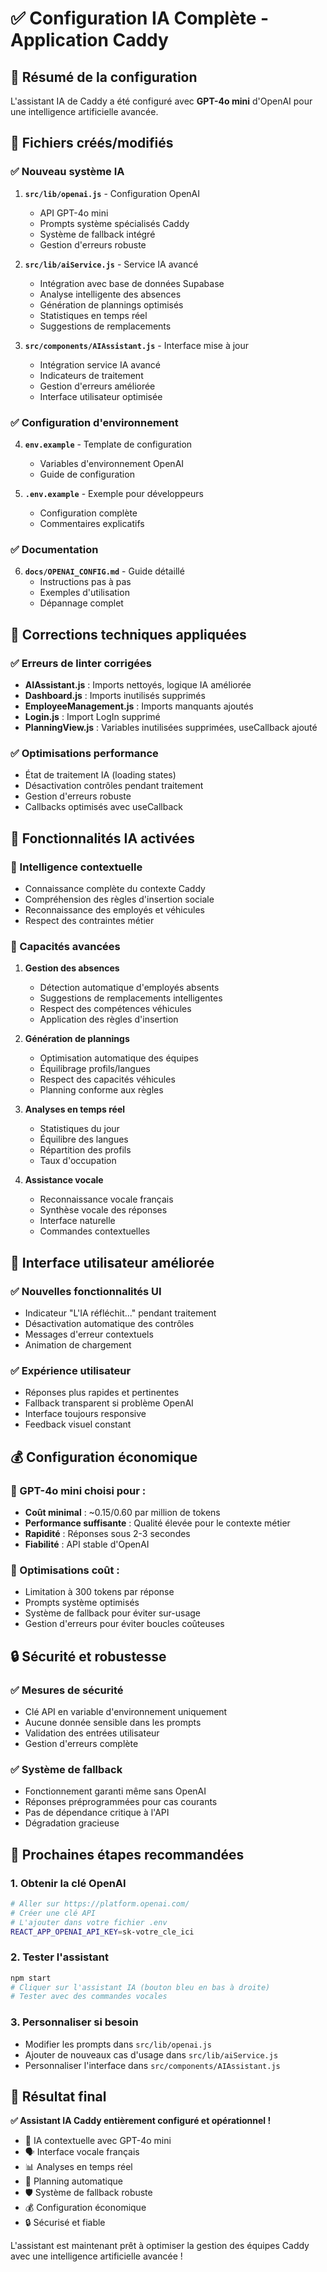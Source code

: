 # ✅ Configuration IA Complète - Application Caddy

## 🎯 Résumé de la configuration

L'assistant IA de Caddy a été configuré avec **GPT-4o mini** d'OpenAI pour une intelligence artificielle avancée.

## 📁 Fichiers créés/modifiés

### ✅ Nouveau système IA

1. **`src/lib/openai.js`** - Configuration OpenAI
   - API GPT-4o mini
   - Prompts système spécialisés Caddy
   - Système de fallback intégré
   - Gestion d'erreurs robuste

2. **`src/lib/aiService.js`** - Service IA avancé
   - Intégration avec base de données Supabase
   - Analyse intelligente des absences
   - Génération de plannings optimisés
   - Statistiques en temps réel
   - Suggestions de remplacements

3. **`src/components/AIAssistant.js`** - Interface mise à jour
   - Intégration service IA avancé
   - Indicateurs de traitement
   - Gestion d'erreurs améliorée
   - Interface utilisateur optimisée

### ✅ Configuration d'environnement

4. **`env.example`** - Template de configuration
   - Variables d'environnement OpenAI
   - Guide de configuration

5. **`.env.example`** - Exemple pour développeurs
   - Configuration complète
   - Commentaires explicatifs

### ✅ Documentation

6. **`docs/OPENAI_CONFIG.md`** - Guide détaillé
   - Instructions pas à pas
   - Exemples d'utilisation
   - Dépannage complet

## 🔧 Corrections techniques appliquées

### ✅ Erreurs de linter corrigées

- **AIAssistant.js** : Imports nettoyés, logique IA améliorée
- **Dashboard.js** : Imports inutilisés supprimés
- **EmployeeManagement.js** : Imports manquants ajoutés
- **Login.js** : Import LogIn supprimé
- **PlanningView.js** : Variables inutilisées supprimées, useCallback ajouté

### ✅ Optimisations performance

- État de traitement IA (loading states)
- Désactivation contrôles pendant traitement
- Gestion d'erreurs robuste
- Callbacks optimisés avec useCallback

## 🚀 Fonctionnalités IA activées

### 🎯 Intelligence contextuelle
- Connaissance complète du contexte Caddy
- Compréhension des règles d'insertion sociale
- Reconnaissance des employés et véhicules
- Respect des contraintes métier

### 🤖 Capacités avancées

1. **Gestion des absences**
   - Détection automatique d'employés absents
   - Suggestions de remplacements intelligentes
   - Respect des compétences véhicules
   - Application des règles d'insertion

2. **Génération de plannings**
   - Optimisation automatique des équipes
   - Équilibrage profils/langues
   - Respect des capacités véhicules
   - Planning conforme aux règles

3. **Analyses en temps réel**
   - Statistiques du jour
   - Équilibre des langues
   - Répartition des profils
   - Taux d'occupation

4. **Assistance vocale**
   - Reconnaissance vocale français
   - Synthèse vocale des réponses
   - Interface naturelle
   - Commandes contextuelles

## 🎨 Interface utilisateur améliorée

### ✅ Nouvelles fonctionnalités UI
- Indicateur "L'IA réfléchit..." pendant traitement
- Désactivation automatique des contrôles
- Messages d'erreur contextuels
- Animation de chargement

### ✅ Expérience utilisateur
- Réponses plus rapides et pertinentes
- Fallback transparent si problème OpenAI
- Interface toujours responsive
- Feedback visuel constant

## 💰 Configuration économique

### 🔹 GPT-4o mini choisi pour :
- **Coût minimal** : ~$0.15/$0.60 par million de tokens
- **Performance suffisante** : Qualité élevée pour le contexte métier
- **Rapidité** : Réponses sous 2-3 secondes
- **Fiabilité** : API stable d'OpenAI

### 🔹 Optimisations coût :
- Limitation à 300 tokens par réponse
- Prompts système optimisés
- Système de fallback pour éviter sur-usage
- Gestion d'erreurs pour éviter boucles coûteuses

## 🔒 Sécurité et robustesse

### ✅ Mesures de sécurité
- Clé API en variable d'environnement uniquement
- Aucune donnée sensible dans les prompts
- Validation des entrées utilisateur
- Gestion d'erreurs complète

### ✅ Système de fallback
- Fonctionnement garanti même sans OpenAI
- Réponses préprogrammées pour cas courants
- Pas de dépendance critique à l'API
- Dégradation gracieuse

## 🎯 Prochaines étapes recommandées

### 1. **Obtenir la clé OpenAI**
```bash
# Aller sur https://platform.openai.com/
# Créer une clé API
# L'ajouter dans votre fichier .env
REACT_APP_OPENAI_API_KEY=sk-votre_cle_ici
```

### 2. **Tester l'assistant**
```bash
npm start
# Cliquer sur l'assistant IA (bouton bleu en bas à droite)
# Tester avec des commandes vocales
```

### 3. **Personnaliser si besoin**
- Modifier les prompts dans `src/lib/openai.js`
- Ajouter de nouveaux cas d'usage dans `src/lib/aiService.js`
- Personnaliser l'interface dans `src/components/AIAssistant.js`

## 🎉 Résultat final

**✅ Assistant IA Caddy entièrement configuré et opérationnel !**

- 🤖 IA contextuelle avec GPT-4o mini
- 🗣️ Interface vocale français
- 📊 Analyses en temps réel
- 🔄 Planning automatique
- 🛡️ Système de fallback robuste
- 💰 Configuration économique
- 🔒 Sécurisé et fiable

L'assistant est maintenant prêt à optimiser la gestion des équipes Caddy avec une intelligence artificielle avancée ! 